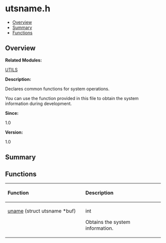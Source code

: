 # utsname.h<a name="EN-US_TOPIC_0000001055209585"></a>

-   [Overview](#section116890806165629)
-   [Summary](#section617884463165629)
-   [Functions](#func-members)

## **Overview**<a name="section116890806165629"></a>

**Related Modules:**

[UTILS](utils.md)

**Description:**

Declares common functions for system operations. 

You can use the function provided in this file to obtain the system information during development. 

**Since:**

1.0

**Version:**

1.0

## **Summary**<a name="section617884463165629"></a>

## Functions<a name="func-members"></a>

<a name="table465398328165629"></a>
<table><thead align="left"><tr id="row530835903165629"><th class="cellrowborder" valign="top" width="50%" id="mcps1.1.3.1.1"><p id="p1013653742165629"><a name="p1013653742165629"></a><a name="p1013653742165629"></a>Function</p>
</th>
<th class="cellrowborder" valign="top" width="50%" id="mcps1.1.3.1.2"><p id="p1725776542165629"><a name="p1725776542165629"></a><a name="p1725776542165629"></a>Description</p>
</th>
</tr>
</thead>
<tbody><tr id="row1948274624165629"><td class="cellrowborder" valign="top" width="50%" headers="mcps1.1.3.1.1 "><p id="p1476807733165629"><a name="p1476807733165629"></a><a name="p1476807733165629"></a><a href="utils.md#ga8aad464bbe437c5776c520d958dcff58">uname</a> (struct utsname *buf)</p>
</td>
<td class="cellrowborder" valign="top" width="50%" headers="mcps1.1.3.1.2 "><p id="p1755647740165629"><a name="p1755647740165629"></a><a name="p1755647740165629"></a>int </p>
<p id="p56263247165629"><a name="p56263247165629"></a><a name="p56263247165629"></a>Obtains the system information. </p>
</td>
</tr>
</tbody>
</table>

